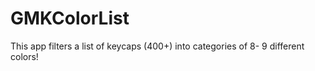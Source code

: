 # GMKColorList
This app filters a list of keycaps (400+) into categories of 8- 9 different colors! 






